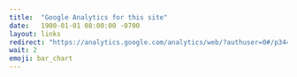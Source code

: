 ```yaml
---
title:  "Google Analytics for this site"
date:   1900-01-01 08:00:00 -0700
layout: links
redirect: "https://analytics.google.com/analytics/web/?authuser=0#/p344349242/reports/intelligenthome"
wait: 2
emoji: bar_chart
---
```


